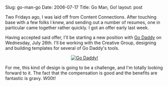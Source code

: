 Slug: go-man-go
Date: 2006-07-17
Title: Go Man, Go!
layout: post

Two Fridays ago, I was laid off from Content Connections. After touching base with a few folks I knew, and sending out a number of resumes, one in particular came together rather quickly. I got an offer early last week.

Having accepted said offer, I&#39;ll be starting a new position with [Go Daddy](http://www.godaddy.com/gdshop/default.asp) on Wednesday, July 26th. I&#39;ll be working with the Creative Group, designing and building templates for several of Go Daddy&#39;s tools.

<p style="text-align: center"><a class="imagelink" href="http://redmonk.net/mt/mt-static/uploads/2006/07/gd_logo.png" title="Go Daddy!"><img alt="Go Daddy!" class="at-xid-6a010534988cd3970b0120a5b362d6970c" id="image2345" src="https://steveivy.typepad.com/.a/6a010534988cd3970b0120a5b362d6970c-pi" /></a></p>

For me, this kind of design is going to be a challenge, and I&#39;m totally looking forward to it. The fact that the compensation is good and the benefits are fantastic is gravy. W00t!
